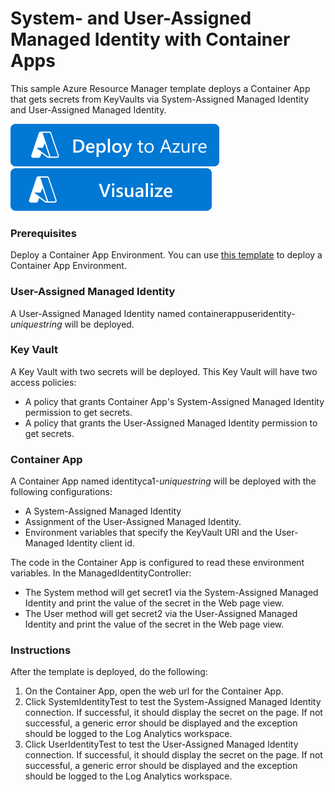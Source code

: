 # System- and User-Assigned Managed Identity with Container Apps
This sample Azure Resource Manager template deploys a Container App that gets secrets from KeyVaults via System-Assigned Managed Identity and User-Assigned Managed Identity.

[![Deploy To Azure](https://raw.githubusercontent.com/Azure/azure-quickstart-templates/master/1-CONTRIBUTION-GUIDE/images/deploytoazure.svg?sanitize=true)](https://portal.azure.com/#create/Microsoft.Template/uri/https%3A%2F%2Fraw.githubusercontent.com%2Fazureossd%2FContainer-Apps%2Fmaster%2FManagedIdentity%2Fdotnet%2FManagedIdentity%2Fdeploy%2Fazuredeploy.json)  [![Visualize](https://raw.githubusercontent.com/Azure/azure-quickstart-templates/master/1-CONTRIBUTION-GUIDE/images/visualizebutton.svg?sanitize=true)](http://armviz.io/#/?load=https%3A%2F%2Fraw.githubusercontent.com%2Fazureossd%2FContainer-Apps%2Fmaster%2FManagedIdentity%2Fdotnet%2FManagedIdentity%2Fdeploy%2Fazuredeploy.json)

### Prerequisites
Deploy a Container App Environment.
You can use [this template](https://github.com/azureossd/Container-Apps/tree/master/ContainerAppEnvironment/deploy) to deploy a Container App Environment.

### User-Assigned Managed Identity

A User-Assigned Managed Identity named containerappuseridentity-*uniquestring* will be deployed.

### Key Vault
A Key Vault with two secrets will be deployed. This Key Vault will have two access policies:
- A policy that grants Container App's System-Assigned Managed Identity permission to get secrets.
- A policy that grants the User-Assigned Managed Identity permission to get secrets.

### Container App
A Container App named identityca1-*uniquestring* will be deployed with the following configurations:
- A System-Assigned Managed Identity
- Assignment of the User-Assigned Managed Identity.
- Environment variables that specify the KeyVault URI and the User-Managed Identity client id.

The code in the Container App is configured to read these environment variables. In the ManagedIdentityController:
- The System method will get secret1 via the System-Assigned Managed Identity and print the value of the secret in the Web page view.
- The User method will get secret2 via the User-Assigned Managed Identity and print the value of the secret in the Web page view.

### Instructions
After the template is deployed, do the following:
1. On the Container App, open the web url for the Container App.
2. Click SystemIdentityTest to test the System-Assigned Managed Identity connection. If successful, it should display the secret on the page. If not successful, a generic error should be displayed and the exception should be logged to the Log Analytics workspace.
3. Click UserIdentityTest to test the User-Assigned Managed Identity connection. If successful, it should display the secret on the page. If not successful, a generic error should be displayed and the exception should be logged to the Log Analytics workspace.
